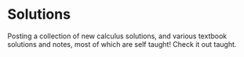 # Solutions
Posting a collection of new calculus solutions, and various textbook solutions and notes, most of which are self taught! Check it out taught. 
